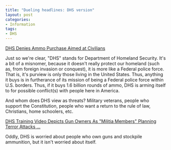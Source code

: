 ```yaml
---
title: "Dueling headlines: DHS version"
layout: post
categories:
- Information
tags:
- DHS
---
```


[DHS Denies Ammo Purchase Aimed at Civilians](https://www.usnews.com/news/blogs/washington-whispers/2013/04/25/dhs-denies-ammo-purchases-aimed-at-civilians)

Just so we're clear, "DHS" stands for Department of Homeland Security. It's a bit of a misnomer, because it doesn't really protect our homeland (such as, from foreign invasion or conquest), it is more like a Federal police force. That is, it's purview is only those living in the United States. Thus, anything it buys is in furtherance of its mission of being a Federal police force within U.S. borders. Thus, if it buys 1.6 billion rounds of ammo, DHS is arming itself to for possible conflict(s) with people here in America.

And whom does DHS view as threats? Military veterans, people who support the Constitution, people who want a return to the rule of law, Christians, home schoolers, etc.

[DHS Training Video Depicts Gun Owners As "Militia Members" Planning Terror Attacks ...](https://weaselzippers.us/2013/04/27/dhs-training-video-depicts-gun-owners-as-militia-members-planning-terror-attacks/)

Oddly, DHS is worried about people who own guns and stockpile ammunition, but it isn't worried about itself.